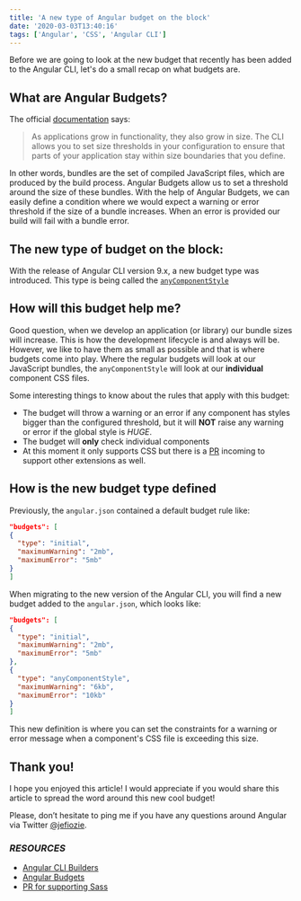 ```yaml
---
title: 'A new type of Angular budget on the block'
date: '2020-03-03T13:40:16'
tags: ['Angular', 'CSS', 'Angular CLI']
---
```



Before we are going to look at the new budget that recently has been added to the Angular CLI, let's do a small recap on what budgets are.

## What are Angular Budgets?

The official [documentation](https://angular.io/guide/build#configure-size-budgets) says:

> As applications grow in functionality, they also grow in size. The CLI allows you to set size thresholds in your configuration to ensure that parts of your application stay within size boundaries that you define.

In other words, bundles are the set of compiled JavaScript files, which are produced by the build process. Angular Budgets allow us to set a threshold around the size of these bundles. With the help of Angular Budgets, we can easily define a condition where we would expect a warning or error threshold if the size of a bundle increases. When an error is provided our build will fail with a bundle error.


## The new type of budget on the block:

With the release of Angular CLI version 9.x, a new budget type was introduced. This type is being called the [`anyComponentStyle`][Anycomponent_budget]

## How will this budget help me?

Good question, when we develop an application (or library) our bundle sizes will increase. This is how the development lifecycle is and always will be. However, we like to have them as small as possible and that is where budgets come into play. Where the regular budgets will look at our JavaScript bundles, the `anyComponentStyle` will look at our **individual** component CSS files. 

Some interesting things to know about the rules that apply with this budget:

* The budget will throw a warning or an error if any component has styles bigger than the configured threshold, but it will **NOT** raise any warning or error if the global style is _HUGE_.
* The budget will **only** check individual components
* At this moment it only supports CSS but there is a [PR][PR_Sass] incoming to support other extensions as well.


## How is the new budget type defined

Previously, the `angular.json` contained a default budget rule like:
```json
"budgets": [
{
  "type": "initial",
  "maximumWarning": "2mb",
  "maximumError": "5mb"
}
]
```
When migrating to the new version of the Angular CLI, you will find a new budget added to the `angular.json`, which looks like:

```json
"budgets": [
{
  "type": "initial",
  "maximumWarning": "2mb",
  "maximumError": "5mb"
},
{
  "type": "anyComponentStyle",
  "maximumWarning": "6kb",
  "maximumError": "10kb"
}
]
```
This new definition is where you can set the constraints for a warning or error message when a component's CSS file is exceeding this size.

## Thank you!

I hope you enjoyed this article! I would appreciate if you would share this article to spread the word around this new cool budget!

Please, don’t hesitate to ping me if you have any questions around Angular via Twitter [@jefiozie][@jefiozie]. 


### _RESOURCES_

- [Angular CLI Builders][Angular_CLI_Builders]
- [Angular Budgets][Angular_Budgets]
- [PR for supporting Sass][PR_Sass]

[Angular_CLI_Builders]: https://angular.io/guide/cli-builder
[Angular_Budgets]: https://angular.io/guide/build#configuring-size-budgets
[PR_Sass]: https://github.com/angular/angular-cli/pull/17096
[Anycomponent_budget]:https://github.com/angular/angular-cli/blob/master/packages/angular_devkit/build_angular/src/angular-cli-files/plugins/any-component-style-budget-checker.ts
[@jefiozie]: https://twitter.com/jefiozie
